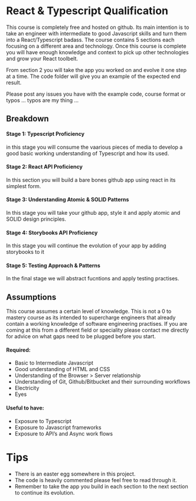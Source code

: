 # React & Typescript Qualification

This course is completely free and hosted on github. Its main intention is to take an engineer with intermediate to good Javascript skills and turn them into a React/Typescript badass. The course contains 5 sections each focusing on a different area and technology. Once this course is complete you will have enough knowledge and context to pick up other technologies and grow your React toolbelt.

From section 2 you will take the app you worked on and evolve it one step at a time. The code folder will give you an example of the expected end result. 

Please post any issues you have with the example code, course format or typos ... typos are my thing ...

## Breakdown

#### **Stage 1**: Typescript Proficiency

in this stage you will consume the vaarious pieces of media to develop a good basic working understanding of Typescript and how its used.

#### **Stage 2**: React API Proficiency

In this section you will build a bare bones github app using react in its simplest form.

#### **Stage 3**: Understanding Atomic & SOLID Patterns

In this stage you will take your github app, style it and apply atomic and SOLID design principles.

#### **Stage 4**: Storybooks API Proficiency

In this stage you will continue the evolution of your app by adding storybooks to it

#### **Stage 5**: Testing Approach & Patterns

In the final stage we will abstract fucntions and apply testing practises.


## Assumptions

This course assumes a certain level of knowledge. This is not a 0 to mastery course as its intended to supercharge engineers that already contain a working knowledge of software engineering practises. If you are coming at this from a different field or speciality please contact me directly for advice on what gaps need to be plugged before you start. 

#### Required:

- Basic to Intermediate Javascript
- Good understanding of HTML and CSS
- Understanding of the Browser > Server relationship
- Understanding of Git, Github/Bitbucket and their surrounding workflows
- Electricity 
- Eyes

#### Useful to have:

- Exposure to Typescript
- Exposure to Javascript frameworks
- Exposure to API’s and Async work flows

# Tips
- There is an easter egg somewhere in this project. 
- The code is heavily commented please feel free to read through it. 
- Remember to take the app you build in each section to the next section to continue its evolution.
